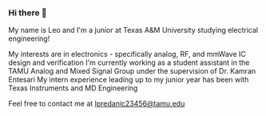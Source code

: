 ### Hi there 👋
My name is Leo and I'm a junior at Texas A&M University studying electrical engineering!

My interests are in electronics - specifically analog, RF, and mmWave IC design and verification
I'm currently working as a student assistant in the TAMU Analog and Mixed Signal Group under the supervision of Dr. Kamran Entesari
My intern experience leading up to my junior year has been with Texas Instruments and MD Engineering

Feel free to contact me at lpredanic23456@tamu.edu
<!--
Hi, My name is Leo and I'm a junior at Texas A&M University studying electrical engineering!

My interests are in electronics - specifically analog, RF, and mmWave IC design and verification
I'm currently working as a student assistant in the TAMU Analog and Mixed Signal Group under the supervision of Dr. Kamran Entesari
My intern experience leading up to my junior year has been with Texas Instruments and MD Engineering

Feel free to contact me at lpredanic23456@tamu.edu
-->
